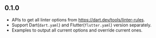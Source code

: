 ## 0.1.0

- APIs to get all linter options from https://dart.dev/tools/linter-rules.
- Support Dart(`dart.yaml`) and Flutter(`flutter.yaml`) version separately.
- Examples to output all current options and override current ones.
